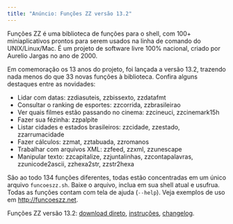 ```yaml
---
title: "Anúncio: Funções ZZ versão 13.2"
---
```


Funções ZZ é uma biblioteca de funções para o shell, com 100+ miniaplicativos prontos para serem usados na linha de comando do UNIX/Linux/Mac. É um projeto de software livre 100% nacional, criado por Aurelio Jargas no ano de 2000.

Em comemoração os 13 anos do projeto, foi lançada a versão 13.2, trazendo nada menos do que 33 novas funções à biblioteca. Confira alguns destaques entre as novidades:

* Lidar com datas: zzdiasuteis, zzbissexto, zzdatafmt
* Consultar o ranking de esportes: zzcorrida, zzbrasileirao
* Ver quais filmes estão passando no cinema: zzcineuci, zzcinemark15h
* Fazer sua fézinha: zzpalpite
* Listar cidades e estados brasileiros: zzcidade, zzestado, zzarrumacidade
* Fazer cálculos: zzmat, zztabuada, zzromanos
* Trabalhar com arquivos XML: zzfeed, zzxml, zzunescape
* Manipular texto: zzcapitalize, zzjuntalinhas, zzcontapalavras, zzunicode2ascii, zzhexa2str, zzstr2hexa

São ao todo 134 funções diferentes, todas estão concentradas em um único arquivo `funcoeszz.sh`. Baixe o arquivo, inclua em sua shell atual e usufrua. Todas as funções contam com tela de ajuda (`--help`). Veja exemplos de uso em http://funcoeszz.net.

Funções ZZ versão 13.2:
[download direto](http://funcoeszz.net/download/funcoeszz-13.2.sh),
[instruções](http://funcoeszz.net/download/),
[changelog](http://funcoeszz.net/changelog.html).
